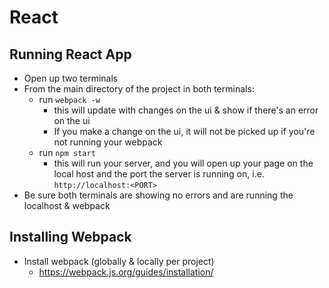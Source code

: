 # React

<h2> Running React App </h2>

* Open up two terminals
* From the main directory of the project in both terminals:
	* run ```webpack -w```
		* this will update with changes on the ui & show if there's an error on the ui
		* If you make a change on the ui, it will not be picked up if you're not running your webpack
	* run ```npm start```
		* this will run your server, and you will open up your page on the local host and the port the server is running on, i.e. ```http://localhost:<PORT>```
* Be sure both terminals are showing no errors and are running the localhost & webpack

<h2> Installing Webpack </h2>

* Install webpack (globally & locally per project)
	* https://webpack.js.org/guides/installation/